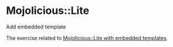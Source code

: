 Mojolicious::Lite
======================================

Add embedded template

The exercise related to [Mojolicious::Lite with embedded templates]()
